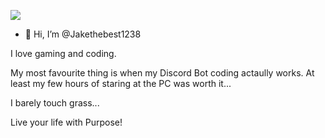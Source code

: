 ![](https://raw.githubusercontent.com/Jakethebest1238/Jakethebest1238/main/Jake%20He%20logo%20572021.png=250x250)



- 👋 Hi, I’m @Jakethebest1238

I love gaming and coding.

My most favourite thing is when my Discord Bot coding actaully works. At least my few hours of staring at the PC was worth it...

I barely touch grass...  

Live your life with Purpose!
